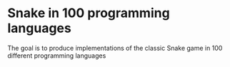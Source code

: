 # Snake in 100 programming languages
The goal is to produce implementations of the classic Snake game in 100 different programming languages
